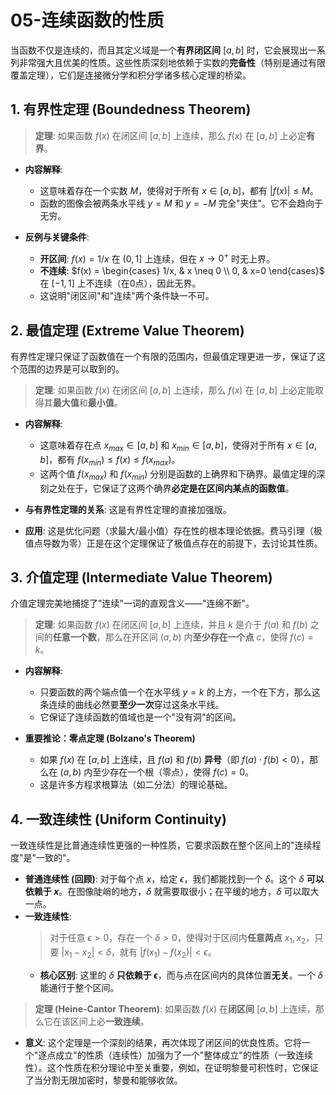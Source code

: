 # 05-连续函数的性质

当函数不仅是连续的，而且其定义域是一个**有界闭区间** $[a, b]$ 时，它会展现出一系列非常强大且优美的性质。这些性质深刻地依赖于实数的**完备性**（特别是通过有限覆盖定理），它们是连接微分学和积分学诸多核心定理的桥梁。

## 1. 有界性定理 (Boundedness Theorem)

> **定理**: 如果函数 $f(x)$ 在闭区间 $[a, b]$ 上连续，那么 $f(x)$ 在 $[a, b]$ 上必定**有界**。

- **内容解释**:
  - 这意味着存在一个实数 $M$，使得对于所有 $x \in [a, b]$，都有 $|f(x)| \le M$。
  - 函数的图像会被两条水平线 $y=M$ 和 $y=-M$ 完全"夹住"。它不会趋向于无穷。

- **反例与关键条件**:
  - **开区间**: $f(x) = 1/x$ 在 $(0, 1]$ 上连续，但在 $x \to 0^+$ 时无上界。
  - **不连续**: $f(x) = \begin{cases} 1/x, & x \neq 0 \\ 0, & x=0 \end{cases}$ 在 $[-1, 1]$ 上不连续（在0点），因此无界。
  - 这说明"闭区间"和"连续"两个条件缺一不可。

## 2. 最值定理 (Extreme Value Theorem)

有界性定理只保证了函数值在一个有限的范围内，但最值定理更进一步，保证了这个范围的边界是可以取到的。

> **定理**: 如果函数 $f(x)$ 在闭区间 $[a, b]$ 上连续，那么 $f(x)$ 在 $[a, b]$ 上必定能取得其**最大值**和**最小值**。

- **内容解释**:
  - 这意味着存在点 $x_{max} \in [a, b]$ 和 $x_{min} \in [a, b]$，使得对于所有 $x \in [a, b]$，都有 $f(x_{min}) \le f(x) \le f(x_{max})$。
  - 这两个值 $f(x_{max})$ 和 $f(x_{min})$ 分别是函数的上确界和下确界。最值定理的深刻之处在于，它保证了这两个确界**必定是在区间内某点的函数值**。

- **与有界性定理的关系**: 这是有界性定理的直接加强版。
- **应用**: 这是优化问题（求最大/最小值）存在性的根本理论依据。费马引理（极值点导数为零）正是在这个定理保证了极值点存在的前提下，去讨论其性质。

## 3. 介值定理 (Intermediate Value Theorem)

介值定理完美地捕捉了"连续"一词的直观含义——"连绵不断"。

> **定理**: 如果函数 $f(x)$ 在闭区间 $[a, b]$ 上连续，并且 $k$ 是介于 $f(a)$ 和 $f(b)$ 之间的**任意一个数**，那么在开区间 $(a, b)$ 内**至少存在一个点** $c$，使得 $f(c) = k$。

- **内容解释**:
  - 只要函数的两个端点值一个在水平线 $y=k$ 的上方，一个在下方，那么这条连续的曲线必然要**至少一次**穿过这条水平线。
  - 它保证了连续函数的值域也是一个"没有洞"的区间。

- **重要推论：零点定理 (Bolzano's Theorem)**
  - 如果 $f(x)$ 在 $[a, b]$ 上连续，且 $f(a)$ 和 $f(b)$ **异号**（即 $f(a) \cdot f(b) < 0$），那么在 $(a, b)$ 内至少存在一个根（零点），使得 $f(c)=0$。
  - 这是许多方程求根算法（如二分法）的理论基础。

## 4. 一致连续性 (Uniform Continuity)

一致连续性是比普通连续性更强的一种性质，它要求函数在整个区间上的"连续程度"是"一致的"。

- **普通连续性 (回顾)**: 对于每个点 $x$，给定 $\epsilon$，我们都能找到一个 $\delta$。这个 $\delta$ **可以依赖于 $x$**。在图像陡峭的地方，$\delta$ 就需要取很小；在平缓的地方，$\delta$ 可以取大一点。
- **一致连续性**:
    > 对于任意 $\epsilon > 0$，存在一个 $\delta > 0$，使得对于区间内**任意两点** $x_1, x_2$，只要 $|x_1 - x_2| < \delta$，就有 $|f(x_1) - f(x_2)| < \epsilon$。
  - **核心区别**: 这里的 $\delta$ **只依赖于 $\epsilon$**，而与点在区间内的具体位置**无关**。一个 $\delta$ 能通行于整个区间。

> **定理 (Heine-Cantor Theorem)**: 如果函数 $f(x)$ 在**闭区间** $[a, b]$ 上连续，那么它在该区间上必**一致连续**。

- **意义**: 这个定理是一个深刻的结果，再次体现了闭区间的优良性质。它将一个"逐点成立"的性质（连续性）加强为了一个"整体成立"的性质（一致连续性）。这个性质在积分理论中至关重要，例如，在证明黎曼可积性时，它保证了当分割无限加密时，黎曼和能够收敛。
